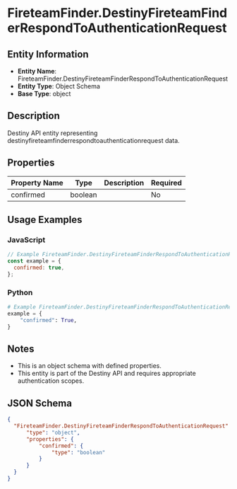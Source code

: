 # FireteamFinder.DestinyFireteamFinderRespondToAuthenticationRequest

## Entity Information
- **Entity Name**: FireteamFinder.DestinyFireteamFinderRespondToAuthenticationRequest
- **Entity Type**: Object Schema
- **Base Type**: object

## Description
Destiny API entity representing destinyfireteamfinderrespondtoauthenticationrequest data.

## Properties

| Property Name | Type | Description | Required |
|---------------|------|-------------|----------|
| confirmed | boolean |  | No |

## Usage Examples

### JavaScript
```javascript
// Example FireteamFinder.DestinyFireteamFinderRespondToAuthenticationRequest object
const example = {
  confirmed: true,
};
```

### Python
```python
# Example FireteamFinder.DestinyFireteamFinderRespondToAuthenticationRequest object
example = {
    "confirmed": True,
}
```

## Notes
- This is an object schema with defined properties.
- This entity is part of the Destiny API and requires appropriate authentication scopes.

## JSON Schema
```json
{
  "FireteamFinder.DestinyFireteamFinderRespondToAuthenticationRequest":   {
      "type": "object",
      "properties": {
          "confirmed": {
              "type": "boolean"
          }
      }
  }
}
```
